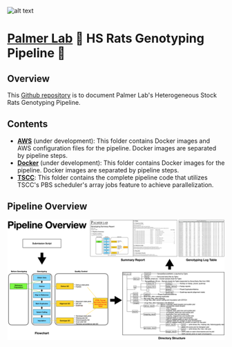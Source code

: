 ![alt text](https://secureservercdn.net/198.71.233.106/h9j.d46.myftpupload.com/wp-content/uploads/2019/09/palmerlab-logo.png)
# [Palmer Lab](https://palmerlab.org/) :test_tube: HS Rats Genotyping Pipeline :rat:
## Overview
This [Github repository](https://github.com/Deeeeen/hs_rats_pipeline) is to document Palmer Lab's Heterogeneous Stock Rats Genotyping Pipeline.

## Contents
- **[AWS](AWS)** (under development): This folder contains Docker images and AWS configuration files for the pipeline. Docker images are separated by pipeline steps.
- **[Docker](Docker)** (under development): This folder contains Docker images for the pipeline. Docker images are separated by pipeline steps.
- **[TSCC](TSCC)**: This folder contains the complete pipeline code that utilizes TSCC's PBS scheduler's array jobs feature to achieve parallelization.  

## Pipeline Overview
![](images/pipeline_overview.png)
